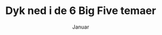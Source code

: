 ---
title: Dyk ned i de 6 Big Five temaer
subtitle: Januar
layout: sub-event
image: /images/events/big-five-event-1.jpg
event-type: Seminar
description: Lær at aflæse og indgå i dialog om koblinger af træk, som på den ene eller anden måde kan give anledning til paradoksal tænkning og handling i det levede liv.
tags:
- community
- eventgroup
ready: true
order: 2
sub-pages: big-five
only-month: true
community: 40% rabat for CCC Community medlemmer
ex-moms: true
---